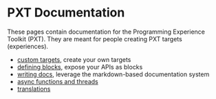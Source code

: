 # PXT Documentation

These pages contain documentation for the Programming Experience Toolkit (PXT).
They are meant for people creating PXT targets (experiences).

* [custom targets](/target-creation), create your own targets
* [defining blocks](/defining-blocks), expose your APIs as blocks
* [writing docs](/writing-docs), leverage the markdown-based documentation system
* [async functions and threads](/async)
* [translations](/localization)
 